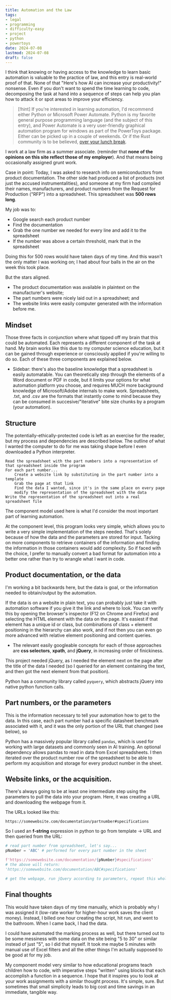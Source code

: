 ```yaml
---
title: Automation and the Law
tags:
- legal
- programming
- difficulty-easy
- project
- python
- powertoys
date: 2024-07-08
lastmod: 2024-07-08
draft: false
---
```

I think that knowing or having access to the knowledge to learn basic automation is valuable to the practice of law, and this entry is real-world proof of that. None of that "Here's how AI can increase your productivity!" nonsense. Even if you don't want to spend the time learning to code, decomposing the task at hand into a sequence of steps can help you plan how to attack it or spot areas to improve your efficiency.

> [!hint]
> If you're interested in learning automation, I'd recommend either Python or Microsoft Power Automate. Python is my favorite general purpose programming language (and the subject of this entry), and Power Automate is a very user-friendly graphical automation program for windows as part of the PowerToys package. Either can be picked up in a couple of weekends. Or if the Rust community is to be believed, [over your lunch break](https://lunch.rs/).

I work at a law firm as a summer associate. (reminder that **none of the opinions on this site reflect those of my employer**). And that means being occasionally assigned grunt work.

Case in point: Today, I was asked to research info on semiconductors from product documentation. The other side had produced a list of products (not just the accused instrumentalities), and someone at my firm had compiled their names, manufacturers, and product numbers from the Request for Production ("RFP") into a spreadsheet. This spreadsheet was **500 rows long**. 

My job was to:

- Google search each product number
- Find the documentation
- Grab the one number we needed for every line and add it to the spreadsheet
- If the number was above a certain threshold, mark that in the spreadsheet

Doing this for 500 rows would have taken days of my time. And this wasn't the only matter I was working on; I had about four balls in the air on the week this took place. 

But the stars aligned.
- The product documentation was available in plaintext on the manufacturer's website;
- The part numbers were nicely laid out in a spreadsheet; and
- The website links were easily computer generated with the information before me.
## Mindset
Those three facts in conjunction where what tipped off my brain that this could be automated. Each represents a different component of the task at hand. My brain works like this due to my computer science education, but it can be gained through experience or consciously applied if you're willing to do so. Each of these three components are explained below.
- Sidebar: there's also the baseline knowledge that a spreadsheet is easily automatable. You can theoretically step through the elements of a Word document or PDF in code, but it limits your options for what automation platform you choose, and requires MUCH more background knowledge of Microsoft/Adobe internals to make work. Spreadsheets, .txt, and .csv are the formats that instantly come to mind because they can be consumed in succesive/"iterative" bite size chunks by a program (your automation). 
## Structure
The potentially-ethically-protected code is left as an exercise for the reader, but my process and dependencies are described below. The outline of what I wanted the computer to do for me was taking shape before I even downloaded a Python interpreter.

```
Read the spreadsheet with the part numbers into a representation of that spreadsheet inside the program
For each part number...
    Create a website link by substituting in the part number into a template
    Grab the page at that link
    Find the data I wanted, since it's in the same place on every page
    modify the representation of the spreadsheet with the data
Write the representation of the spreadsheet out into a real spreadsheet file
```

The component model used here is what I'd consider the most important part of learning automation.

At the component level, this program looks very simple, which allows you to write a very simple implementation of the steps needed. That's solely because of how the data and the parameters are stored for input. Tacking on more components to retrieve containers of the information and finding the information in those containers would add complexity. So if faced with the choice, I prefer to manually convert a bad format for automation into a better one rather than try to wrangle what I want in code.
## Product documentation, or the data
I'm working a bit backwards here, but the data is goal, or the information needed to obtain/output by the automation.

If the data is on a website in plain text, you can probably just take it with automation software if you give it the link and where to look. You can verify this by opening the browser's inspector (F12 on Chrome and Firefox) and selecting the HTML element with the data on the page. It's easiest if that element has a unique id or class, but combinations of class + element positioning in the hierarchy can also work, and if not then you can even go more advanced with relative element positioning and content queries. 

- The relevant easily googleable concepts for each of those approaches are **css selectors**, **xpath**, and **jQuery**, in increasing order of finickiness.

This project needed jQuery, as I needed the element next on the page after the title of the data I needed (so I queried for an element containing the text, and then got the next element from that position).

Python has a community library called `pyquery`, which abstracts jQuery into native python function calls.
## Part numbers, or the parameters

This is the information necessary to tell your automation how to get to the data. In this case, each part number had a specific datasheet benchmark associated with it, and it was the only portion of the URL that changed (see below), so 

Python has a massively popular library called `pandas`, which is used for working with large datasets and commonly seen in AI training. An optional dependency allows pandas to read in data from Excel spreadsheets. I then iterated over the product number row of the spreadsheet to be able to perform my acquisition and storage for every product number in the sheet.
## Website links, or the acquisition.

There's always going to be at least one intermediate step using the parameters to pull the data into your program. Here, it was creating a URL and downloading the webpage from it.

The URLs looked like this:

```
https://somewebsite.com/documentation/partnumber#specifications
```

So I used an **f-string** expression in python to go from template -> URL and then queried from the URL:

```python
# read part number from spreadsheet, let's say...
pNumber = 'ABC' # performed for every part number in the sheet

f'https://somewebsite.com/documentation/{pNumber}#specifications' 
# the above will return:
'https://somewebsite.com/documentation/ABC#specifications'

# get the webpage, run jQuery according to parameters, repeat this whole process for every part number
```
## Final thoughts
This would have taken days of my time manually, which is probably why I was assigned it (low-rate worker for higher-hour work saves the client money). Instead, I billed one hour creating the script, hit run, and went to the bathroom. When I came back, I had the data. 

I could have automated the marking process as well, but there turned out to be some messiness with some data on the site being "5 to 30" or similar instead of just "5", so I did that myself. It took me maybe 5 minutes with manual use of Excel filters and all the other things I'm actually supposed to be good at for my job. 

My component model very similar to how educational programs teach children how to code, with imperative steps "written" using blocks that each accomplish a function in a sequence. I hope that it inspires you to look at your work assignments with a similar thought process. It's simple, sure. But sometimes that small simplicity leads to big cost and time savings in an immediate, tangible way.
